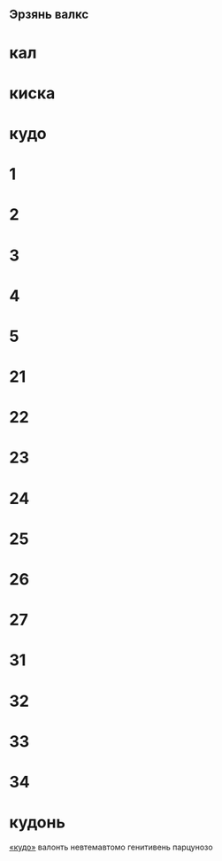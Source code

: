 ## Эрзянь валкс


# кал

# киска

# кудо

# 1

# 2

# 3

# 4

# 5

# 21

# 22

# 23

# 24

# 25

# 26

# 27

# 31

# 32

# 33

# 34


# кудонь
[«кудо»](https://rueter.github.io/emerald/dictionaries/docs/myv_erzjanj_valks.html#кудо) валонть невтемавтомо генитивень парцунозо
